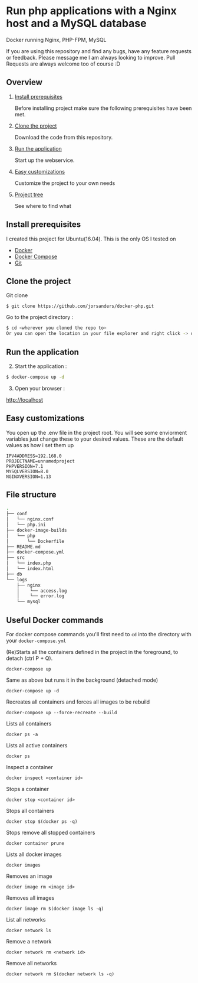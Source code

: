 # Run php applications with a Nginx host and a MySQL database

Docker running Nginx, PHP-FPM, MySQL

If you are using this repository and find any bugs, have any feature requests or feedback. Please message me I am always looking to improve. Pull Requests are always welcome too of course :D

## Overview

1. [Install prerequisites](#install-prerequisites)

    Before installing project make sure the following prerequisites have been met.

2. [Clone the project](#clone-the-project)

    Download the code from this repository.

3. [Run the application](#run-the-application)

    Start up the webservice.
    
4. [Easy customizations](#Easy-customizations)

    Customize the project to your own needs
        
5. [Project tree](#project-tree)

    See where to find what

## Install prerequisites

I created this project for Ubuntu(16.04). This is the only OS I tested on

* [Docker](https://docs.docker.com/engine/installation/)
* [Docker Compose](https://docs.docker.com/compose/install/)
* [Git](https://git-scm.com/downloads)

## Clone the project

Git clone
```
$ git clone https://github.com/jorsanders/docker-php.git
```

Go to the project directory : 

```sh
$ cd <wherever you cloned the repo to>
Or you can open the location in your file explorer and right click -> open in explorer
```
## Run the application

2. Start the application :

```sh
$ docker-compose up -d
```
    
3. Open your browser :

[http://localhost](http://localhost)
   
   
## Easy customizations

You open up the .env file in the project root. You will see some enviorment variables just change these to your desired values.
These are the default values as how i set them up
```
IPV4ADDRESS=192.168.0
PROJECTNAME=unnamedproject
PHPVERSION=7.1
MYSQLVERSION=8.0
NGINXVERSION=1.13
``` 
    
## File structure

```sh
.
├── conf
│   └── nginx.conf
│   └── php.ini
├── docker-image-builds
│   └── php
│       └── Dockerfile
├── README.md
├── docker-compose.yml
├── src
│   └── index.php
│   └── index.html
├── db
└── logs
    ├── nginx
    │    └── access.log
    │    └── error.log
    └── mysql
```

## Useful Docker commands
For docker compose commands you'll first need to ```cd``` into the directory with your ```docker-compose.yml```

(Re)Starts all the containers defined in the project in the foreground, to detach (ctrl P + Q). 
```
docker-compose up
```

Same as above but runs it in the background (detached mode)
```
docker-compose up -d
```

Recreates all containers and forces all images to be rebuild
```
docker-compose up --force-recreate --build
```

Lists all containers
```
docker ps -a
```

Lists all active containers
```
docker ps
```

Inspect a container
```
docker inspect <container id>
```

Stops a container
```
docker stop <container id>
```

Stops all containers
```
docker stop $(docker ps -q)
```

Stops remove all stopped containers
```
docker container prune
```

Lists all docker images
```
docker images
```

Removes an image
```
docker image rm <image id>
```

Removes all images
```
docker image rm $(docker image ls -q)
```

List all networks
```
docker network ls
```

Remove a network
```
docker network rm <network id>
```

Remove all networks
```
docker network rm $(docker network ls -q)
```
